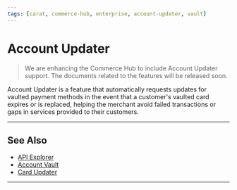 ```yaml
---
tags: [carat, commerce-hub, enterprise, account-updater, vault]
---
```



# Account Updater

<!-- theme: danger -->
> We are enhancing the Commerce Hub to include Account Updater support. The documents related to the features will be released soon.

Account Updater is a feature that automatically requests updates for vaulted payment methods in the event that a customer's vaulted card expires or is replaced, helping the merchant avoid failed transactions or gaps in services provided to their customers.


---

## See Also

- [API Explorer](../api/?type=post&path=/payments/v1/charges)
- [Account Vault](?path=docs/Resources/Guides/Vault/Account-Vault.md)
- [Card Updater](?path=docs/Resources/Guides/Vault/Card-Updater.md)

---
